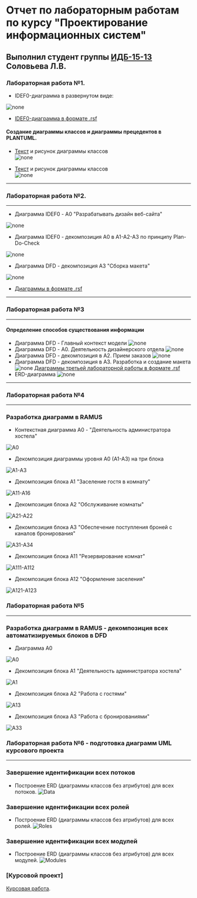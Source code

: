 # Отчет по лабораторным работам по курсу "Проектирование информационных систем"

## Выполнил студент группы [ИДБ-15-13](https://github.com/stankin/design-2018/wiki/list-idb-15-13) Соловьева Л.В.

### Лабораторная работа №1.

* IDEF0-диаграмма в развернутом виде:

![none](https://github.com/desmoll/solovyeva.github.io/blob/master/Laba1/Модель.png)

* [IDEF0-диаграмма в формате .rsf](https://github.com/desmoll/solovyeva.github.io/blob/master/Laba1/Модель.rsf)

#### Создание диаграммы классов и диаграммы прецедентов в PLANTUML.

* [Текст](https://github.com/desmoll/solovyeva.github.io/blob/master/Laba1/Текст%20диаграммы%20классов.txt) и рисунок диаграммы классов <br>
![none](https://github.com/desmoll/solovyeva.github.io/blob/master/Laba1/Диаграмма%20классов.png) 

* [Текст](https://github.com/desmoll/solovyeva.github.io/blob/master/Laba1/Текст%20диаграммы%20прецедентов.txt) и рисунок диаграммы классов <br>
![none](https://github.com/desmoll/solovyeva.github.io/blob/master/Laba1/Диаграмма%20прецедентов.png) 
***

### Лабораторная работа №2.
***
* Диаграмма IDEF0 - А0 "Разрабатывать дизайн веб-сайта"

![none](https://github.com/desmoll/solovyeva.github.io/blob/master/Laba2/IDEF0%20A0.png)

* Диаграмма IDEF0 - декомпозиция А0 в А1-А2-А3 по принципу Plan-Do-Check

![none](https://github.com/desmoll/solovyeva.github.io/blob/master/Laba2/IDEF0%20A1,%20A2,%20A3.png)

* Диаграмма DFD - декомпозиция А3 "Сборка макета"

![none](https://github.com/desmoll/solovyeva.github.io/blob/master/Laba2/DFD.png)

* [Диаграммы в формате .rsf](https://github.com/desmoll/solovyeva.github.io/blob/master/Laba2/Модель.rsf)
***

### Лабораторная работа №3
***
#### Определение способов существования информации

 * Диаграмма DFD - Главный контекст модели
 ![none](https://github.com/desmoll/solovyeva.github.io/blob/master/Laba3/DFD.png)
 * Диаграмма DFD - А0. Деятельность дизайнерского отдела
 ![none](https://github.com/desmoll/solovyeva.github.io/blob/master/Laba3/DFD%20A0.png)
 * Диаграмма DFD - декомпозиция в А2. Прием заказов
 ![none](https://github.com/desmoll/solovyeva.github.io/blob/master/Laba3/DFD%20A2.png)
 *  Диаграмма DFD - декомпозиция в А3. Разработка и создание макета
 ![none](https://github.com/desmoll/solovyeva.github.io/blob/master/Laba3/DFD%20A3.png)
 [Диаграммы третьей лабораторной работы в формате .rsf](https://github.com/desmoll/solovyeva.github.io/blob/master/Laba3/Модель.rsf)
 * ERD-диаграмма
 ![none](https://github.com/desmoll/solovyeva.github.io/blob/master/Laba3/ERD.png)
***
### Лабораторная работа №4
***
### Разработка диаграмм в RAMUS

* Контекстная диаграмма А0 - "Деятельность администратора хостела"

![A0](https://github.com/desmoll/solovyeva.github.io/blob/master/Kursovaya/IDEF0%201%20A0.png)

* Декомпозиция диаграммы уровня А0 (А1-А3) на три блока

![A1-А3](https://github.com/desmoll/solovyeva.github.io/blob/master/Kursovaya/IDEF0%202%20A0.png)

* Декомпозиция блока А1 "Заселение гостя в комнату"

![A11-A16](https://github.com/desmoll/solovyeva.github.io/blob/master/Kursovaya/IDEF0%20A1.png)

* Декомпозиция блока А2 "Обслуживание комнаты"

![A21-A22](https://github.com/desmoll/solovyeva.github.io/blob/master/Kursovaya/IDEF0%20A2.png)

* Декомпозиция блока А3 "Обеспечение поступления броней с каналов бронирования"

![A31-A34](https://github.com/desmoll/solovyeva.github.io/blob/master/Kursovaya/IDEF0%20A3.png)

* Декомпозиция блока А11 "Резервирование комнат"

![A111-A112](https://github.com/desmoll/solovyeva.github.io/blob/master/Kursovaya/IDEF0%20A11.png)

* Декомпозиция блока А12 "Оформление заселения"

![A121-A123](https://github.com/desmoll/solovyeva.github.io/blob/master/Kursovaya/IDEF0%20A12.png)
 

### Лабораторная работа №5
***

### Разработка диаграмм в RAMUS - декомпозиция всех автоматизируемых блоков в DFD

* Диаграмма А0 

![A0](https://github.com/desmoll/solovyeva.github.io/blob/master/Kursovaya/DFD%201%20A0.png)

* Декомпозиция блока А1 "Деятельность администратора хостела"

![A1](https://github.com/desmoll/solovyeva.github.io/blob/master/Kursovaya/DFD%202%20A0.png)

* Декомпозиция блока А2 "Работа с гостями"

![A13](https://github.com/desmoll/solovyeva.github.io/blob/master/Kursovaya/DFD%20A2.png)

* Декомпозиция блока А3 "Работа с бронированиями"

![A33](https://github.com/desmoll/solovyeva.github.io/blob/master/Kursovaya/DFD%20A3.png)

### Лабораторная работа №6 - подготовка диаграмм UML курсового проекта
***
### Завершение идентификации всех потоков

* Построение ERD (диаграммы классов без атрибутов) для всех потоков.
![Data](https://github.com/desmoll/solovyeva.github.io/blob/master/Kursovaya/ERD%20Потоки.png)

### Завершение идентификации всех ролей

* Построение ERD (диаграммы классов без атрибутов) для всех ролей.
![Roles](https://github.com/desmoll/solovyeva.github.io/blob/master/Kursovaya/ERD%20Роли.png)

### Завершение идентификации всех модулей

* Построение ERD (диаграммы классов без атрибутов) для всех модулей.
![Modules](https://github.com/desmoll/solovyeva.github.io/blob/master/Kursovaya/ERD%20Модели.png)



### [Курсовой проект]
  
 [Курсовая работа](https://github.com/desmoll/solovyeva.github.io/blob/master/Kursovaya/KURS_SOLOVYEVA.pdf).



